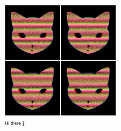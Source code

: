 <p float="left">
<!--START_SECTION:update_image-->
<img src=https://raw.githubusercontent.com/Sceleratis/Sceleratis/main/.github/images/d-8.gif height=180px width=180px align=left; alt=Woops. Guess the image failed... />
<!--END_SECTION:update_image-->
<!--START_SECTION:update_image-->
<img src=https://raw.githubusercontent.com/Sceleratis/Sceleratis/main/.github/images/d-8.gif height=180px width=180px align=left; alt=Woops. Guess the image failed... />
<!--END_SECTION:update_image-->
<!--START_SECTION:update_image-->
<img src=https://raw.githubusercontent.com/Sceleratis/Sceleratis/main/.github/images/d-8.gif height=180px width=180px align=left; alt=Woops. Guess the image failed... />
<!--END_SECTION:update_image-->
<!--START_SECTION:update_image-->
<img src=https://raw.githubusercontent.com/Sceleratis/Sceleratis/main/.github/images/d-8.gif height=180px width=180px align=left; alt=Woops. Guess the image failed... />
<!--END_SECTION:update_image-->
</p>

Hi there 👋
